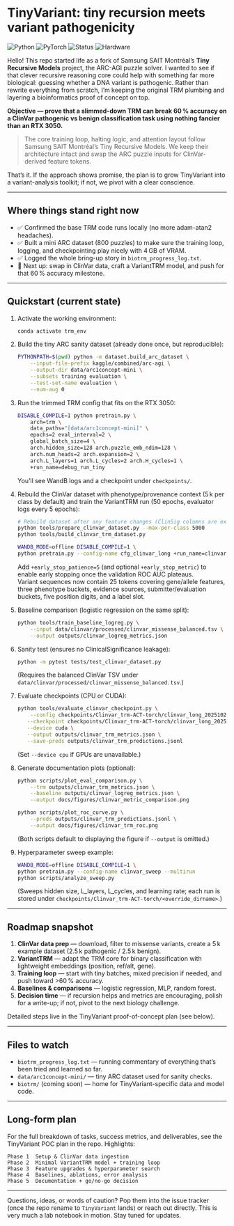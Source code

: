 # TinyVariant: tiny recursion meets variant pathogenicity

![Python](https://img.shields.io/badge/python-3.10-blue.svg)
![PyTorch](https://img.shields.io/badge/pytorch-2.0%2B-red.svg)
![Status](https://img.shields.io/badge/status-proof_of_concept-orange.svg)
![Hardware](https://img.shields.io/badge/hardware-RTX%203050-lightgrey.svg)

Hello! This repo started life as a fork of Samsung SAIT Montréal’s
**Tiny Recursive Models** project, the ARC-AGI puzzle solver. I wanted to see
if that clever recursive reasoning core could help with something far more
biological: guessing whether a DNA variant is pathogenic. Rather than rewrite
everything from scratch, I’m keeping the original TRM plumbing and layering a
bioinformatics proof of concept on top.

**Objective — prove that a slimmed-down TRM can break 60 % accuracy on a
ClinVar pathogenic vs benign classification task using nothing fancier than
an RTX 3050.**

> The core training loop, halting logic, and attention layout follow Samsung
> SAIT Montréal’s Tiny Recursive Models. We keep their architecture intact
> and swap the ARC puzzle inputs for ClinVar-derived feature tokens.

That’s it. If the approach shows promise, the plan is to grow TinyVariant into
a variant-analysis toolkit; if not, we pivot with a clear conscience.

---

## Where things stand right now

- ✅ Confirmed the base TRM code runs locally (no more adam-atan2 headaches).
- ✅ Built a mini ARC dataset (800 puzzles) to make sure the training loop,
  logging, and checkpointing play nicely with 4 GB of VRAM.
- ✅ Logged the whole bring-up story in `biotrm_progress_log.txt`.
- 🔄 Next up: swap in ClinVar data, craft a VariantTRM model, and push for that
  60 % accuracy milestone.

---

## Quickstart (current state)

1. Activate the working environment:
   ```bash
   conda activate trm_env
   ```
2. Build the tiny ARC sanity dataset (already done once, but reproducible):
   ```bash
   PYTHONPATH=$(pwd) python -m dataset.build_arc_dataset \
       --input-file-prefix kaggle/combined/arc-agi \
       --output-dir data/arc1concept-mini \
       --subsets training evaluation \
       --test-set-name evaluation \
       --num-aug 0
   ```
3. Run the trimmed TRM config that fits on the RTX 3050:
   ```bash
   DISABLE_COMPILE=1 python pretrain.py \
       arch=trm \
       data_paths="[data/arc1concept-mini]" \
       epochs=2 eval_interval=2 \
       global_batch_size=4 \
       arch.hidden_size=128 arch.puzzle_emb_ndim=128 \
       arch.num_heads=2 arch.expansion=2 \
       arch.L_layers=1 arch.L_cycles=2 arch.H_cycles=1 \
       +run_name=debug_run_tiny
   ```
   You’ll see WandB logs and a checkpoint under `checkpoints/`.

4. Rebuild the ClinVar dataset with phenotype/provenance context (5 k per class by default) and train the VariantTRM run (50 epochs, evaluator logs every 5 epochs):
   ```bash
   # Rebuild dataset after any feature changes (ClinSig columns are excluded by default)
   python tools/prepare_clinvar_dataset.py --max-per-class 5000
   python tools/build_clinvar_trm_dataset.py

   WANDB_MODE=offline DISABLE_COMPILE=1 \
   python pretrain.py --config-name cfg_clinvar_long +run_name=clinvar_long
   ```
   Add `+early_stop_patience=5` (and optional `+early_stop_metric`) to enable early stopping once the validation ROC AUC plateaus.  
   Variant sequences now contain 25 tokens covering gene/allele features, three phenotype buckets, evidence sources, submitter/evaluation buckets, five position digits, and a label slot.

5. Baseline comparison (logistic regression on the same split):
   ```bash
   python tools/train_baseline_logreg.py \
       --input data/clinvar/processed/clinvar_missense_balanced.tsv \
       --output outputs/clinvar_logreg_metrics.json
   ```

6. Sanity test (ensures no ClinicalSignificance leakage):
   ```bash
   python -m pytest tests/test_clinvar_dataset.py
   ```
   (Requires the balanced ClinVar TSV under `data/clinvar/processed/clinvar_missense_balanced.tsv`.)

7. Evaluate checkpoints (CPU or CUDA):
   ```bash
   python tools/evaluate_clinvar_checkpoint.py \
       --config checkpoints/Clinvar_trm-ACT-torch/clinvar_long_20251024-175518/all_config.yaml \
      --checkpoint checkpoints/Clinvar_trm-ACT-torch/clinvar_long_20251024-175518/step_1248 \
      --device cuda \
      --output outputs/clinvar_trm_metrics.json \
      --save-preds outputs/clinvar_trm_predictions.jsonl
   ```
   (Set `--device cpu` if GPUs are unavailable.)

8. Generate documentation plots (optional):
   ```bash
   python scripts/plot_eval_comparison.py \
       --trm outputs/clinvar_trm_metrics.json \
       --baseline outputs/clinvar_logreg_metrics.json \
       --output docs/figures/clinvar_metric_comparison.png

   python scripts/plot_roc_curve.py \
       --preds outputs/clinvar_trm_predictions.jsonl \
       --output docs/figures/clinvar_trm_roc.png
   ```
   (Both scripts default to displaying the figure if `--output` is omitted.)

9. Hyperparameter sweep example:
   ```bash
   WANDB_MODE=offline DISABLE_COMPILE=1 \
   python pretrain.py --config-name clinvar_sweep --multirun
   python scripts/analyze_sweep.py
   ```
   (Sweeps hidden size, L_layers, L_cycles, and learning rate; each run is stored under
   `checkpoints/Clinvar_trm-ACT-torch/<override_dirname>`.)

---

## Roadmap snapshot

1. **ClinVar data prep** — download, filter to missense variants, create a
   5 k example dataset (2.5 k pathogenic / 2.5 k benign).
2. **VariantTRM** — adapt the TRM core for binary classification with lightweight
   embeddings (position, ref/alt, gene).
3. **Training loop** — start with tiny batches, mixed precision if needed, and
   push toward >60 % accuracy.
4. **Baselines & comparisons** — logistic regression, MLP, random forest.
5. **Decision time** — if recursion helps and metrics are encouraging, polish
   for a write-up; if not, pivot to the next biology challenge.

Detailed steps live in the TinyVariant proof-of-concept plan (see below).

---

## Files to watch

- `biotrm_progress_log.txt` — running commentary of everything that’s been
  tried and learned so far.
- `data/arc1concept-mini/` — tiny ARC dataset used for sanity checks.
- `biotrm/` (coming soon) — home for TinyVariant-specific data and model code.

---

## Long-form plan

For the full breakdown of tasks, success metrics, and deliverables, see the
TinyVariant POC plan in the repo. Highlights:

```
Phase 1  Setup & ClinVar data ingestion
Phase 2  Minimal VariantTRM model + training loop
Phase 3  Feature upgrades & hyperparameter search
Phase 4  Baselines, ablations, error analysis
Phase 5  Documentation + go/no-go decision
```

---

Questions, ideas, or words of caution? Pop them into the issue tracker (once
the repo rename to `TinyVariant` lands) or reach out directly. This is very
much a lab notebook in motion. Stay tuned for updates.
